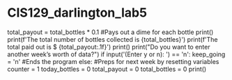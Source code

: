 # CIS129_darlington_lab5
total_payout = total_bottles * 0.1 #Pays out a dime for each bottle
print()
print(f'The total number of bottles collected is {total_bottles}')
print(f'The total paid out is $ {total_payout:.1f}')
print()
print("Do you want to enter another week’s worth of data?")
if input('(Enter y or n): ') == 'n':
    keep_going = 'n' #Ends the program
else:
    #Preps for next week by resetting variables
    counter = 1
    today_bottles = 0
    total_payout = 0
    total_bottles = 0
    print()
